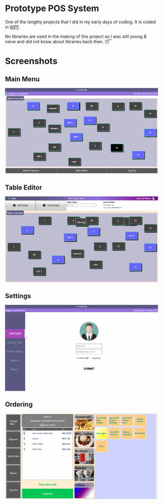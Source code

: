# Prototype POS System

One of the lengthy projects that I did in my early days of coding. 
It is coded in [WPF](https://en.wikipedia.org/wiki/Windows_Presentation_Foundation). 

No libraries are used in the making of this project as I was still young & naive and did not know about libraries back then. 😴
# Screenshots

## Main Menu

![Screenshot of Main Menu](/Assets/POS2.png)

## Table Editor

![Screenshot of Table Editor](/Assets/pos3.gif)

## Settings

![Screenshot of Settings](/Assets/pos5.gif)

## Ordering

![Screenshot of Ordering](/Assets/pos4.gif)
